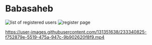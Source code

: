 # Babasaheb
![list of registered users](https://user-images.githubusercontent.com/131351638/233339869-784a5bc9-5031-4647-8044-ece65c7de70f.png)
![register page](https://user-images.githubusercontent.com/131351638/233340486-76713b16-18df-4178-9259-52957c1a1de1.png)



https://user-images.githubusercontent.com/131351638/233340825-f752879e-5519-475a-947c-9b902620f8f9.mp4
